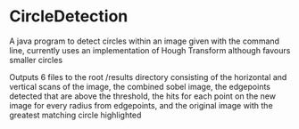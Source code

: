 # CircleDetection
A java program to detect circles within an image given with the command line, currently uses an implementation of Hough Transform although favours smaller circles


Outputs 6 files to the root /results directory consisting of the horizontal and vertical scans of the image, the combined sobel image, the edgepoints detected that are above the threshold, the hits for each point on the new image for every radius from edgepoints, and the original image with the greatest matching circle highlighted 
